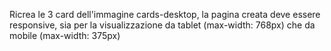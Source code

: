  Ricrea le 3 card dell'immagine cards-desktop, la pagina creata deve essere responsive, sia per la visualizzazione da tablet (max-width: 768px) che da mobile (max-width: 375px)